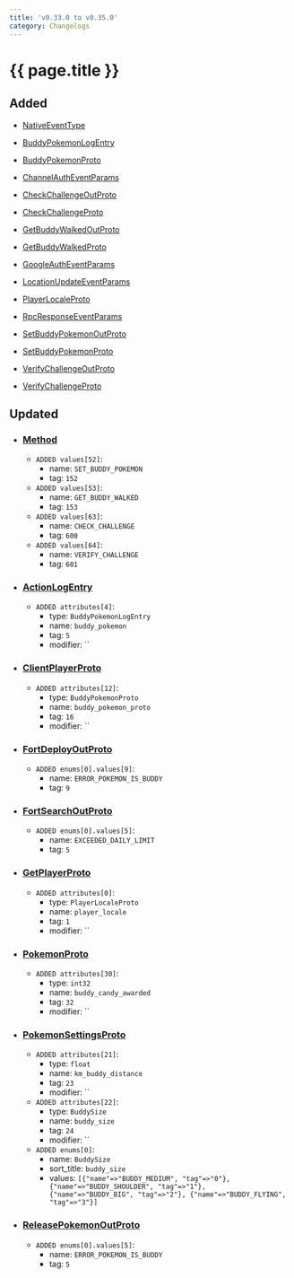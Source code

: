 ```yaml
---
title: 'v0.33.0 to v0.35.0'
category: Changelogs
---
```


[comment]: <> (THIS PART IS GENERATED - AKA DON'T EDIT THIS PART MANUALLY)

# {{ page.title }}


## Added

- [NativeEventType](../../enums/NativeEventType/)

- [BuddyPokemonLogEntry](../../messages/BuddyPokemonLogEntry/)

- [BuddyPokemonProto](../../messages/BuddyPokemonProto/)

- [ChannelAuthEventParams](../../messages/ChannelAuthEventParams/)

- [CheckChallengeOutProto](../../messages/CheckChallengeOutProto/)

- [CheckChallengeProto](../../messages/CheckChallengeProto/)

- [GetBuddyWalkedOutProto](../../messages/GetBuddyWalkedOutProto/)

- [GetBuddyWalkedProto](../../messages/GetBuddyWalkedProto/)

- [GoogleAuthEventParams](../../messages/GoogleAuthEventParams/)

- [LocationUpdateEventParams](../../messages/LocationUpdateEventParams/)

- [PlayerLocaleProto](../../messages/PlayerLocaleProto/)

- [RpcResponseEventParams](../../messages/RpcResponseEventParams/)

- [SetBuddyPokemonOutProto](../../messages/SetBuddyPokemonOutProto/)

- [SetBuddyPokemonProto](../../messages/SetBuddyPokemonProto/)

- [VerifyChallengeOutProto](../../messages/VerifyChallengeOutProto/)

- [VerifyChallengeProto](../../messages/VerifyChallengeProto/)




## Updated

- ### [Method](../../enums/Method/)
  - `ADDED values[52]`:
    - name: `SET_BUDDY_POKEMON`
    - tag: `152`
  - `ADDED values[53]`:
    - name: `GET_BUDDY_WALKED`
    - tag: `153`
  - `ADDED values[63]`:
    - name: `CHECK_CHALLENGE`
    - tag: `600`
  - `ADDED values[64]`:
    - name: `VERIFY_CHALLENGE`
    - tag: `601`

- ### [ActionLogEntry](../../messages/ActionLogEntry/)
  - `ADDED attributes[4]`:
    - type: `BuddyPokemonLogEntry`
    - name: `buddy_pokemon`
    - tag: `5`
    - modifier: ``

- ### [ClientPlayerProto](../../messages/ClientPlayerProto/)
  - `ADDED attributes[12]`:
    - type: `BuddyPokemonProto`
    - name: `buddy_pokemon_proto`
    - tag: `16`
    - modifier: ``

- ### [FortDeployOutProto](../../messages/FortDeployOutProto/)
  - `ADDED enums[0].values[9]`:
    - name: `ERROR_POKEMON_IS_BUDDY`
    - tag: `9`

- ### [FortSearchOutProto](../../messages/FortSearchOutProto/)
  - `ADDED enums[0].values[5]`:
    - name: `EXCEEDED_DAILY_LIMIT`
    - tag: `5`

- ### [GetPlayerProto](../../messages/GetPlayerProto/)
  - `ADDED attributes[0]`:
    - type: `PlayerLocaleProto`
    - name: `player_locale`
    - tag: `1`
    - modifier: ``

- ### [PokemonProto](../../messages/PokemonProto/)
  - `ADDED attributes[30]`:
    - type: `int32`
    - name: `buddy_candy_awarded`
    - tag: `32`
    - modifier: ``

- ### [PokemonSettingsProto](../../messages/PokemonSettingsProto/)
  - `ADDED attributes[21]`:
    - type: `float`
    - name: `km_buddy_distance`
    - tag: `23`
    - modifier: ``
  - `ADDED attributes[22]`:
    - type: `BuddySize`
    - name: `buddy_size`
    - tag: `24`
    - modifier: ``
  - `ADDED enums[0]`:
    - name: `BuddySize`
    - sort_title: `buddy_size`
    - values: `[{"name"=>"BUDDY_MEDIUM", "tag"=>"0"}, {"name"=>"BUDDY_SHOULDER", "tag"=>"1"}, {"name"=>"BUDDY_BIG", "tag"=>"2"}, {"name"=>"BUDDY_FLYING", "tag"=>"3"}]`

- ### [ReleasePokemonOutProto](../../messages/ReleasePokemonOutProto/)
  - `ADDED enums[0].values[5]`:
    - name: `ERROR_POKEMON_IS_BUDDY`
    - tag: `5`



[comment]: <> (YOU CAN EDIT AFTER THIS)
